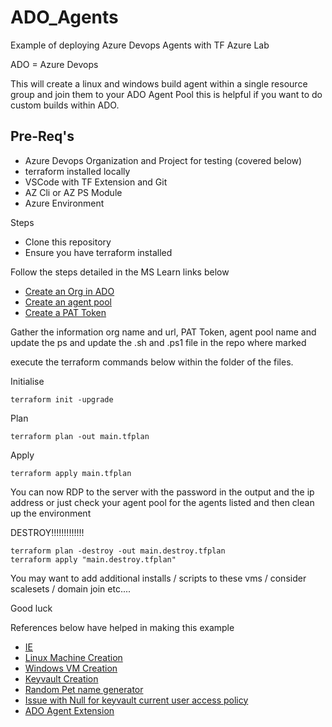 # ADO_Agents
Example of deploying Azure Devops Agents with TF Azure Lab

ADO = Azure Devops

This will create a linux and windows build agent within a single resource group and join them to your ADO Agent Pool this is helpful if you want to do custom builds within ADO. 

## Pre-Req's

* Azure Devops Organization and Project for testing (covered below)
* terraform installed locally
* VSCode with TF Extension and Git
* AZ Cli or AZ PS Module 
* Azure Environment 

Steps
* Clone this repository 
* Ensure you have terraform installed

Follow the steps detailed in the MS Learn links below 

* [Create an Org in ADO](https://learn.microsoft.com/en-us/azure/devops/organizations/accounts/create-organization?view=azure-devops)
* [Create an agent pool](https://learn.microsoft.com/en-us/azure/devops/pipelines/agents/pools-queues?view=azure-devops&tabs=yaml%2Cbrowser)
* [Create a PAT Token](https://learn.microsoft.com/en-us/azure/devops/organizations/accounts/use-personal-access-tokens-to-authenticate?view=azure-devops&tabs=Windows)

Gather the information org name and url, PAT Token, agent pool name and update the ps and update the .sh and .ps1 file in the repo where marked 

execute the terraform commands below within the folder of the files. 

Initialise

    terraform init -upgrade

Plan

    terraform plan -out main.tfplan

Apply

    terraform apply main.tfplan


You can now RDP to the server with the password in the output and the ip address or just check your agent pool for the agents listed and then clean up the environment

DESTROY!!!!!!!!!!!!!

    terraform plan -destroy -out main.destroy.tfplan
    terraform apply "main.destroy.tfplan"


You may want to add additional installs / scripts to these vms / consider scalesets / domain join etc....

Good luck

References below have helped in making this example 
* [IE](https://gist.github.com/MaxMelcher/fa10b8bd7f1e39910c0402576ccf1b1f)
* [Linux Machine Creation](https://learn.microsoft.com/en-us/azure/virtual-machines/linux/quick-create-terraform)
* [Windows VM Creation](https://learn.microsoft.com/en-us/azure/virtual-machines/windows/quick-create-terraform)
* [Keyvault Creation](https://learn.microsoft.com/en-us/azure/key-vault/keys/quick-create-terraform?tabs=azure-cli)
* [Random Pet name generator](https://registry.terraform.io/providers/hashicorp/random/latest/docs/resources/pet.html?source=post_page---------------------------#example-usage)
* [Issue with Null for keyvault current user access policy](https://stackoverflow.com/questions/64989203/terraform-create-a-azure-key-vault#:~:text=Upgrade%20to%20version%20%3D%20%22%3D3.42.0%22%20solveded%20for%20me%20the%20same%20issue)
* [ADO Agent Extension](https://jamescook.dev/azuredevops-linux-agent-install-using-terraform)

